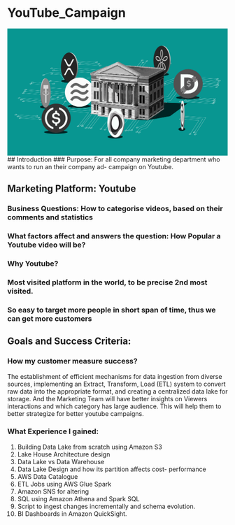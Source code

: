 # YouTube_Campaign
<img align="center" src="https://github.com/jayavarshini6/OpenWeather_data_pipeline/blob/master/header.gif">
## Introduction
### Purpose: For all company marketing department who wants to run an their company ad- campaign on Youtube.

## Marketing Platform: Youtube

### Business Questions: How to categorise videos, based on their comments and statistics
### What factors affect and answers the question: How Popular a Youtube video will be? 

### Why Youtube? 
### Most visited platform in the world, to be precise 2nd most visited.
### So easy to target more people in short span of time, thus we can get more customers

## Goals and Success Criteria: 
### How my customer measure success?
The establishment of efficient mechanisms for data ingestion from diverse sources, implementing an Extract, Transform, Load (ETL) system to convert raw data into the appropriate format, and creating a centralized data lake for storage. And the Marketing Team will have better insights on Viewers interactions and which category has large audience. This will help them to better strategize for better youtube campaigns. 

### What Experience I gained:
1.	Building Data Lake from scratch using Amazon S3
2.	Lake House Architecture design
3.	Data Lake vs Data Warehouse
4.	Data Lake Design and how its partition affects cost- performance
5.	AWS Data Catalogue
6.	ETL Jobs using AWS Glue Spark
7.	Amazon SNS for altering
8.	SQL using Amazon Athena and Spark SQL
9.	Script to ingest changes incrementally and schema evolution.
10.	BI Dashboards in Amazon QuickSight.

